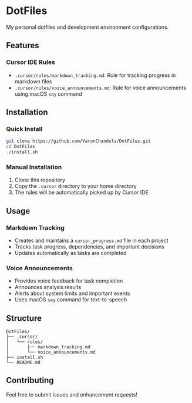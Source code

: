 # DotFiles

My personal dotfiles and development environment configurations.

## Features

### Cursor IDE Rules
- `.cursor/rules/markdown_tracking.md`: Rule for tracking progress in markdown files
- `.cursor/rules/voice_announcements.md`: Rule for voice announcements using macOS `say` command

## Installation

### Quick Install
```bash
git clone https://github.com/VarunChandola/DotFiles.git
cd DotFiles
./install.sh
```

### Manual Installation
1. Clone this repository
2. Copy the `.cursor` directory to your home directory
3. The rules will be automatically picked up by Cursor IDE

## Usage

### Markdown Tracking
- Creates and maintains a `cursor_progress.md` file in each project
- Tracks task progress, dependencies, and important decisions
- Updates automatically as tasks are completed

### Voice Announcements
- Provides voice feedback for task completion
- Announces analysis results
- Alerts about system limits and important events
- Uses macOS `say` command for text-to-speech

## Structure
```
DotFiles/
├── .cursor/
│   └── rules/
│       ├── markdown_tracking.md
│       └── voice_announcements.md
├── install.sh
└── README.md
```

## Contributing
Feel free to submit issues and enhancement requests! 